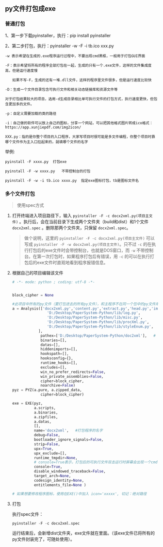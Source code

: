 ## py文件打包成exe

### **普通打包**

1、第一步下载pyinstaller，执行：pip install pyinstaller

2、第二步打包，执行：pyinstaller -w -F -i tb.ico xxx.py

```
-w 表示希望在生成的.exe程序运行过程中，不要出现cmd黑框，一般用于打包GUI界面

-F：表示希望将所有的程序全部打包在一起，生成的只有一个.exe文件，这样的文件集成度高，但是运行速度慢

　　如果不写-F，生成的还有一堆.dll文件，这样的程序里文件很多，但是运行速度比较快

-D：生成一个文件目录包含可执行文件和相关动态链接库和资源文件等

对于打包结果较大的项目，选用-d生成目录相比单可执行文件的打包方式，执行速度更快，但包含更加多的文件。

-p：自定义需要加载的类的路径

-i：自己做的软件可以放上自己的图标，分享一个网站，可以把其他格式图片转成ico格式：https://app.xunjiepdf.com/img2icon/

XXX.py：指的是你整个项目的入口程序，大家写项目时很可能是多文件编程，你整个项目时靠哪个文件作为主入口拉起来的，就填哪个文件的名字
```

举例:

```
pyinstall -F xxxx.py  打包exe

pyinstall -F -w xxxx.py   不带控制台的打包

pyinstall -F -w -i tb.ico xxxx.py  指定exe图标打包，tb是图标文件名
```



### 多个文件打包

> 使用spec方式





1. 打开终端进入项目路径下，输入 `pyinstaller -F -c docx2xml.py(项目主文件)` 。执行后，会在当前目录下生成两个文件夹（build和dist）和1个文件 `docx2xml.spec` 。删除那两个文件夹，只保留 `docx2xml.spec`。

   > 做个说明，这里的 `pyinstaller -F -c docx2xml.py(项目主文件)` 可以写成 `pyinstaller -F -w docx2xml.py(项目主文件)`。只不过 `-c` 的在执行打包后的exe文件时会带控制台，也就是DOS窗口，而 `-w` 不带控制台。在第一次打包时，如果程序打包后有错误，用 `-c` 的可以在执行打包后的exe文件时直观地看到程序报错信息。

2. 根据自己的项目编辑该文件

   ```python
   # -*- mode: python ; coding: utf-8 -*-
   
   
   block_cipher = None
   
   #此项目中所有的py文件（要打包进去的所有py文件），和主程序不在同一个包中的py文件用绝对路径。
   a = Analysis(['docx2xml.py','content.py','extract.py','head.py','image.py','processXml.py',
                   'D:/Desktop/PaperSystem-Python/lib/log.py',
                   'D:/Desktop/PaperSystem-Python/lib/misc.py',
                   'D:/Desktop/PaperSystem-Python/lib/procXml.py',
                   'D:/Desktop/PaperSystem-Python/lib/styleEnum.py',
               ],
                pathex=['D:/Desktop/PaperSystem-Python/doc2xml'],	# 项目的绝对路径
                binaries=[],
                datas=[],
                hiddenimports=[],
                hookspath=[],
                hooksconfig={},
                runtime_hooks=[],
                excludes=[],
                win_no_prefer_redirects=False,
                win_private_assemblies=False,
                cipher=block_cipher,
                noarchive=False)
   pyz = PYZ(a.pure, a.zipped_data,
                cipher=block_cipher)
   
   exe = EXE(pyz,
             a.scripts,
             a.binaries,
             a.zipfiles,
             a.datas,  
             [],
             name='docx2xml',	#打包程序的名字
             debug=False,
             bootloader_ignore_signals=False,
             strip=False,
             upx=True,
             upx_exclude=[],
             runtime_tmpdir=None,
             # console=True表示，打包后的可执行文件双击运行时屏幕会出现一个cmd窗口，不影响原程序运行
             console=True,
             disable_windowed_traceback=False,
             target_arch=None,
             codesign_identity=None,
             entitlements_file=None )
   
   # 如果想要修改程序图标，使用在EXE()中加入 icon='xxxxx', 切记：绝对路径
   
   ```

3. 打包

   执行spec文件：

   ```python
   pyinstaller -F -c docx2xml.spec
   ```

   运行结束后，会新增dist文件夹，exe文件就在里面。（该exe文件已将所有的py文件封装完了，可随处使用）。

































